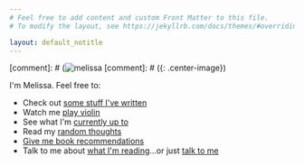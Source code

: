 ```yaml
---
# Feel free to add content and custom Front Matter to this file.
# To modify the layout, see https://jekyllrb.com/docs/themes/#overriding-theme-defaults

layout: default_notitle
---
```


[comment]: # (![melissa](/imgs/me1.jpg)
[comment]: # ({: .center-image})


I'm Melissa. Feel free to: 
* Check out [some stuff I've written](https://www.melissadu.com/blog/)
* Watch me [play violin](https://www.youtube.com/user/asiansarentnerdy)
* See what I'm [currently up to](https://www.linkedin.com/in/mdu96)
* Read my [random thoughts](https://www.twitter.com/melissadooo)
* [Give me book recommendations](https://goo.gl/forms/uGmI990JrHOLaAtF2)
* Talk to me about [what I'm reading](https://www.goodreads.com/user/show/30668519-melissa-du)...or just [talk to me](https://goo.gl/forms/NhlU0xLjPVSCaWxq2)



